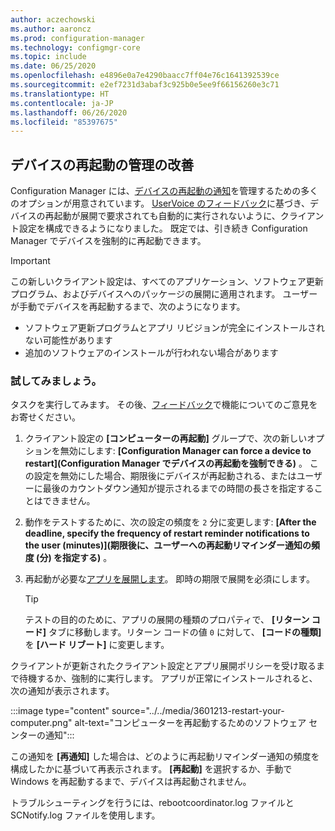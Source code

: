 ```yaml
---
author: aczechowski
ms.author: aaroncz
ms.prod: configuration-manager
ms.technology: configmgr-core
ms.topic: include
ms.date: 06/25/2020
ms.openlocfilehash: e4896e0a7e4290baacc7ff04e76c1641392539ce
ms.sourcegitcommit: e2ef7231d3abaf3c925b0e5ee9f66156260e3c71
ms.translationtype: HT
ms.contentlocale: ja-JP
ms.lasthandoff: 06/26/2020
ms.locfileid: "85397675"
---
```

## <a name="improvements-to-managing-device-restarts"></a><a name="bkmk_restart"></a> デバイスの再起動の管理の改善

<!--3601213-->

Configuration Manager には、[デバイスの再起動の通知](../../../../clients/deploy/device-restart-notifications.md)を管理するための多くのオプションが用意されています。 [UserVoice のフィードバック](https://configurationmanager.uservoice.com/forums/300492-ideas/suggestions/8373180-prompt-users-for-reboot-but-never-force-it)に基づき、デバイスの再起動が展開で要求されても自動的に実行されないように、クライアント設定を構成できるようになりました。 既定では、引き続き Configuration Manager でデバイスを強制的に再起動できます。

> [!IMPORTANT]
> この新しいクライアント設定は、すべてのアプリケーション、ソフトウェア更新プログラム、およびデバイスへのパッケージの展開に適用されます。 ユーザーが手動でデバイスを再起動するまで、次のようになります。
>
> - ソフトウェア更新プログラムとアプリ リビジョンが完全にインストールされない可能性があります
> - 追加のソフトウェアのインストールが行われない場合があります

### <a name="try-it-out"></a>試してみましょう。

タスクを実行してみます。 その後、[フィードバック](../../technical-preview-2003.md#bkmk_feedback)で機能についてのご意見をお寄せください。

1. クライアント設定の **[コンピューターの再起動]** グループで、次の新しいオプションを無効にします: **[Configuration Manager can force a device to restart]\(Configuration Manager でデバイスの再起動を強制できる\)** 。 この設定を無効にした場合、期限後にデバイスが再起動される、またはユーザーに最後のカウントダウン通知が提示されるまでの時間の長さを指定することはできません。

1. 動作をテストするために、次の設定の頻度を `2` 分に変更します: **[After the deadline, specify the frequency of restart reminder notifications to the user (minutes)]\(期限後に、ユーザーへの再起動リマインダー通知の頻度 (分) を指定する\)** 。

1. 再起動が必要な[アプリを展開します](../../../../../apps/deploy-use/deploy-applications.md)。 即時の期限で展開を必須にします。

    > [!TIP]
    > テストの目的のために、アプリの展開の種類のプロパティで、 **[リターン コード]** タブに移動します。リターン コードの値 `0` に対して、 **[コードの種類]** を **[ハード リブート]** に変更します。

クライアントが更新されたクライアント設定とアプリ展開ポリシーを受け取るまで待機するか、強制的に実行します。 アプリが正常にインストールされると、次の通知が表示されます。

:::image type="content" source="../../media/3601213-restart-your-computer.png" alt-text="コンピューターを再起動するためのソフトウェア センターの通知":::

この通知を **[再通知]** した場合は、どのように再起動リマインダー通知の頻度を構成したかに基づいて再表示されます。 **[再起動]** を選択するか、手動で Windows を再起動するまで、デバイスは再起動されません。

トラブルシューティングを行うには、rebootcoordinator.log ファイルと SCNotify.log ファイルを使用します。
